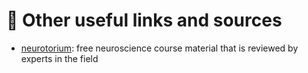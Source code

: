 # 💬 Other useful links and sources

- [neurotorium](https://neurotorium.org/): free neuroscience course material that is reviewed by experts in the field

